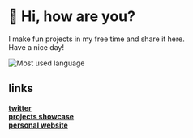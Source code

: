 # 👋 Hi, how are you? 

I make fun projects in my free time and share it here.<br/>
Have a nice day!

![Most used language](https://github-readme-stats.vercel.app/api/top-langs/?username=sozonome&theme=dracula&layout=compact)

## links
[**twitter**](https://twitter.com/sozonome)<br/>
[**projects showcase**](https://sznm.dev)<br/>
[**personal website**](https://agustinusnathaniel.com)<br/>
